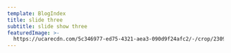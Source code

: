 ```yaml
---
template: BlogIndex
title: slide three
subtitle: slide show three
featuredImage: >-
  https://ucarecdn.com/5c346977-ed75-4321-aea3-090d9f24afc2/-/crop/2309x1416/0,0/-/preview/-/enhance/100/
---
```


